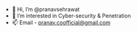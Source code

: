 - 👋 Hi, I’m @pranavsehrawat
- 👀 I’m interested in Cyber-security & Penetration
- 📫 Email - pranav.coofficial@gmail.com

<!---
pranavsehrawat/pranavsehrawat is a ✨ special ✨ repository because its `README.md` (this file) appears on your GitHub profile.
You can click the Preview link to take a look at your changes.
--->
